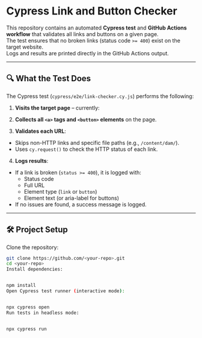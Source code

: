 # Cypress Link and Button Checker 

This repository contains an automated **Cypress test** and **GitHub Actions workflow** that validates all links and buttons on a given page.  
The test ensures that no broken links (status code `>= 400`) exist on the target website.  
Logs and results are printed directly in the GitHub Actions output.

---

## 🔍 What the Test Does

The Cypress test (`cypress/e2e/link-checker.cy.js`) performs the following:

1. **Visits the target page** – currently:

2. **Collects all `<a>` tags and `<button>` elements** on the page.

3. **Validates each URL**:
- Skips non-HTTP links and specific file paths (e.g., `/content/dam/`).
- Uses `cy.request()` to check the HTTP status of each link.

4. **Logs results**:
- If a link is broken (`status >= 400`), it is logged with:
  - Status code  
  - Full URL  
  - Element type (`link` or `button`)  
  - Element text (or aria-label for buttons)  
- If no issues are found, a success message is logged.

---

## 🛠 Project Setup
Clone the repository:
```bash
git clone https://github.com/<your-repo>.git
cd <your-repo>
Install dependencies:


npm install
Open Cypress test runner (interactive mode):


npx cypress open
Run tests in headless mode:


npx cypress run
